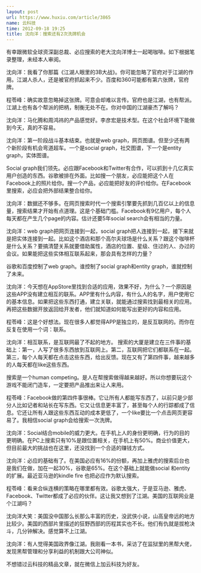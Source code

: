 ```yaml
---
layout: post
url: https://www.huxiu.com/article/3865
name: 云科技
time: 2012-09-18 19:25
title: 沈向洋：搜索还有2次洗牌机会
---
```

有幸跟微软全球资深副总裁、必应搜索的老大沈向洋博士一起喝咖啡。如下根据笔录整理，未经本人审阅。

沈向洋：我看了你那篇《江湖人眼里的3B大战》。你可能忽略了官府对于江湖的作用。江湖人杀人，还是被官府抓起来不少。百度和360可能都有第六张牌，官府牌。

程苓峰：确实故意忽略掉这张牌。可意会却难以言传。官府也是江湖，也有帮派。江湖上也有各个帮派的把柄，制衡无处不在。你对中国的江湖豪杰了解吗？

沈向洋：马化腾和周鸿祎的产品感觉好。李彦宏是技术型。在这个社会环境下能做到今天，真的不容易。

沈向洋：第一阶段战斗基本结束。也就是web graph，网页图谱。但至少还有两个新阶段有机会弯道超车。一个是social graph，社交图谱，下一个是entity graph，实体图谱。

Social graph我们领先。必应跟Facebook和Twitter有合作，可以抓到十几亿真实用户创造的东西。谷歌被排在外面。比如搜一个朋友，必应能把这个人在Facebook上的照片给你。搜一个产品，必应能把好友的评价给你。在Facebook里搜索，必应会把外部结果整合给你。

沈向洋：数据还不够多。在网页搜索时代一个搜索引擎要先抓到几百亿以上的信息量，搜索结果才开始有点道理。这是个基础门槛。Facebook有9亿用户，每个人每天都在产生几个page的内容。估计还要5年social search会有相当的力量。

沈向洋：web graph把网页连接到一起，social graph把人连接到一起，接下来就是把实体连接到一起。比如这个酒店和那个高尔夫球场是什么关系？跟这个咖啡杯是什么关系？要搞清楚关系就要借助属性，酒店的位置、星级、住过的人、办过的会议。如果能把这些实体相互联系起来，那会具有怎样的力量？

谷歌和百度控制了web graph。谁控制了social graph和entity graph，谁就控制了未来。

沈向洋：今天想在AppStore里找到合适的应用，效果不好，为什么？一个原因是这些APP没有建立相互的联系。APP里有什么内容，有什么人的名字，用户使用它的基本信息。如果把这些东西打通，建立关联，就能通过搜索找到最相关的应用。再把这些数据开放返回给开发者，他们就知道如何能写出更好的内容和应用。

程苓峰：这是个好想法。现在很多人都觉得APP是独立的，是反互联网的。而你在反复在使用一个词：联系。

沈向洋：相互联系，是互联网最了不起的地方。 搜索的大厦是建立在三件事的基础上：第一，人写了很多东西放到互联网上。第二，互联网把它们都联系在一起。第三，每个人每天都在点击这些东西，给出反馈。现在又有了第四件事，越来越多的人每天都在like这些东西。

搜索是一个human competing。是人在帮搜索做得越来越好。所以你想要玩这个游戏不能闭门造车，一定要把产品推出来让人来用。

程苓峰：Facebook做的第四件事很棒。它让所有人都能写东西了，以前只是少部分人比如记者和站长在写东西。它又让信息更丰富了，甚至每个人的行踪都成了信息。它还让所有人跟这些东西互动的成本更低了，一个like要比一个点击网页更容易了。我相信social graph会给搜索一次洗牌。

沈向洋：Social结合mobile的威力更大。在手机上人的身份更明确，行为的目的更明确。在PC上搜索只有10%是跟位置相关，在手机上有50%。商业价值更大，但目前最大的挑战也在这里，还没找到一个合适的赚钱方式。

沈向洋：必应的基础有了。在美国必应有16%的份额，再加上雅虎的搜索后台也是我们在做，加在一起30%，谷歌是65%。在这个基础上就能做social 和entity的扩展。最近亚马逊的kindle fire 也把必应作为默认搜索。

程苓峰：看来合纵连横的策略在哪里都有效。谷歌太强大，于是亚马逊、雅虎、Facebook、Twitter都成了必应的伙伴。这让我又想到了江湖。美国的互联网业是个江湖吗？

沈向洋大笑：美国没中国那么长那么丰富的历史，没武侠小说，山高皇帝远的地方比较少。美国的西部片里描述的狂野西部的历程其实也不长。他们有仇就是拔枪决斗，几分钟解决。感觉算不上江湖。

沈向洋：有人觉得美国政界像江湖。我刚看一本书，采访了在监狱里的黑帮大佬，发现黑帮管理和分享利益的机制跟大公司神似。

不想错过云科技的精品文章，就在微信上加云科技为好友。

